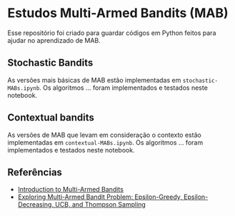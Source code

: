 # Estudos Multi-Armed Bandits (MAB)

Esse repositório foi criado para guardar códigos em Python feitos para ajudar no aprendizado de MAB.

## Stochastic Bandits

As versões mais básicas de MAB estão implementadas em `stochastic-MABs.ipynb`. Os algoritmos ... foram implementados e testados neste notebook.

## Contextual bandits

As versões de MAB que levam em consideração o contexto estão implementadas em `contextual-MABs.ipynb`. Os algoritmos ... foram implementados e testados neste notebook.

## Referências

- [Introduction to Multi-Armed Bandits](https://www.nowpublishers.com/article/Details/MAL-068)
- [Exploring Multi-Armed Bandit Problem: Epsilon-Greedy, Epsilon-Decreasing, UCB, and Thompson Sampling](https://medium.com/@ym1942/exploring-multi-armed-bandit-problem-epsilon-greedy-epsilon-decreasing-ucb-and-thompson-02ad0ec272ee)
